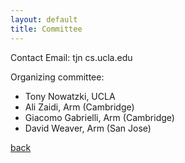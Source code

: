 ```yaml
---
layout: default
title: Committee
---
```


Contact Email: tjn cs.ucla.edu

Organizing committee:
* Tony Nowatzki, UCLA 
* Ali Zaidi, Arm (Cambridge)	
* Giacomo Gabrielli, Arm (Cambridge)	
* David Weaver, Arm (San Jose)	


[back](./)
